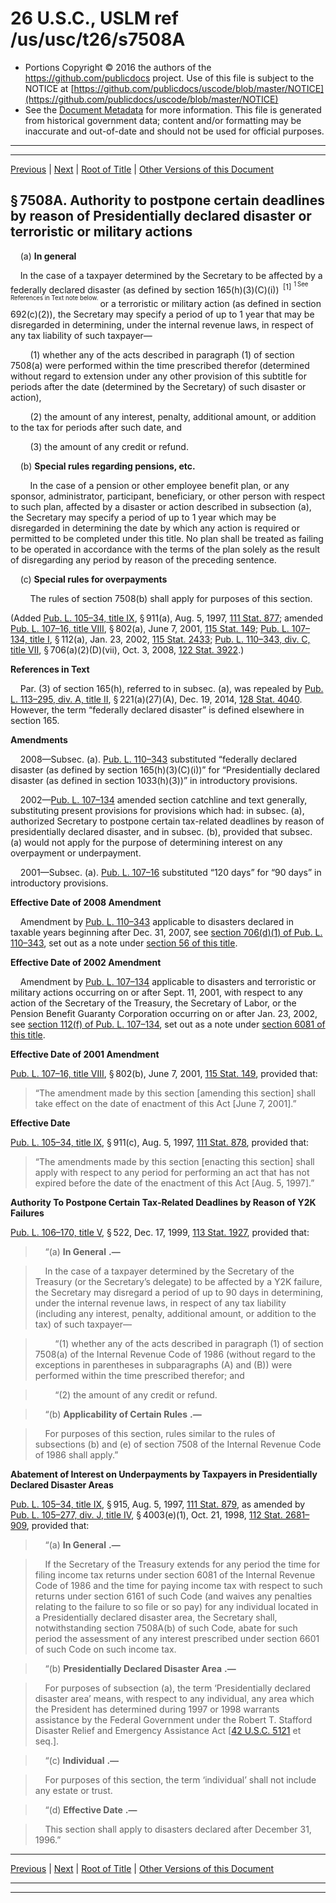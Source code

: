 ---
---

# 26 U.S.C., USLM ref /us/usc/t26/s7508A

* Portions Copyright © 2016 the authors of the https://github.com/publicdocs project.
  Use of this file is subject to the NOTICE at [https://github.com/publicdocs/uscode/blob/master/NOTICE](https://github.com/publicdocs/uscode/blob/master/NOTICE)
* See the [Document Metadata](././../../../../..//README.md) for more information.
  This file is generated from historical government data; content and/or formatting may be inaccurate and out-of-date and should not be used for official purposes.

----------
----------

[Previous](./../../../../..//us/usc/t26/stF/ch77/m__us_usc_t26_s7508.md) | [Next](./../../../../..//us/usc/t26/stF/ch77/m__us_usc_t26_s7509.md) | [Root of Title](./../../../../../) | [Other Versions of this Document](https://publicdocs.github.io/go/links?ns=uslm&ref=%2Fus%2Fusc%2Ft26%2Fs7508A)

## § 7508A. Authority to postpone certain deadlines by reason of Presidentially declared disaster or terroristic or military actions

    (a) __In general__ 

    In the case of a taxpayer determined by the Secretary to be affected by a federally declared disaster (as defined by section 165(h)(3)(C)(i))  <sup>\[1\]</sup>  <sup><sup> 1 See References in Text note below. </sup></sup>  or a terroristic or military action (as defined in section 692(c)(2)), the Secretary may specify a period of up to 1 year that may be disregarded in determining, under the internal revenue laws, in respect of any tax liability of such taxpayer—

        (1) whether any of the acts described in paragraph (1) of section 7508(a) were performed within the time prescribed therefor (determined without regard to extension under any other provision of this subtitle for periods after the date (determined by the Secretary) of such disaster or action),

        (2) the amount of any interest, penalty, additional amount, or addition to the tax for periods after such date, and

        (3) the amount of any credit or refund.

    (b) __Special rules regarding pensions, etc.__ 

        In the case of a pension or other employee benefit plan, or any sponsor, administrator, participant, beneficiary, or other person with respect to such plan, affected by a disaster or action described in subsection (a), the Secretary may specify a period of up to 1 year which may be disregarded in determining the date by which any action is required or permitted to be completed under this title. No plan shall be treated as failing to be operated in accordance with the terms of the plan solely as the result of disregarding any period by reason of the preceding sentence.

    (c) __Special rules for overpayments__ 

        The rules of section 7508(b) shall apply for purposes of this section.

(Added [Pub. L. 105–34, title IX][/us/pl/105/34/tIX], § 911(a), Aug. 5, 1997, [111 Stat. 877][/us/stat/111/877]; amended [Pub. L. 107–16, title VIII][/us/pl/107/16/tVIII], § 802(a), June 7, 2001, [115 Stat. 149][/us/stat/115/149]; [Pub. L. 107–134, title I][/us/pl/107/134/tI], § 112(a), Jan. 23, 2002, [115 Stat. 2433][/us/stat/115/2433]; [Pub. L. 110–343, div. C, title VII][/us/pl/110/343/dC/tVII], § 706(a)(2)(D)(vii), Oct. 3, 2008, [122 Stat. 3922][/us/stat/122/3922].)

 __References in Text__ 

    Par. (3) of section 165(h), referred to in subsec. (a), was repealed by [Pub. L. 113–295, div. A, title II][/us/pl/113/295/dA/tII], § 221(a)(27)(A), Dec. 19, 2014, [128 Stat. 4040][/us/stat/128/4040]. However, the term “federally declared disaster” is defined elsewhere in section 165.

 __Amendments__ 

    2008—Subsec. (a). [Pub. L. 110–343][/us/pl/110/343] substituted “federally declared disaster (as defined by section 165(h)(3)(C)(i))” for “Presidentially declared disaster (as defined in section 1033(h)(3))” in introductory provisions.

    2002—[Pub. L. 107–134][/us/pl/107/134] amended section catchline and text generally, substituting present provisions for provisions which had: in subsec. (a), authorized Secretary to postpone certain tax-related deadlines by reason of presidentially declared disaster, and in subsec. (b), provided that subsec. (a) would not apply for the purpose of determining interest on any overpayment or underpayment.

    2001—Subsec. (a). [Pub. L. 107–16][/us/pl/107/16] substituted “120 days” for “90 days” in introductory provisions.

 __Effective Date of 2008 Amendment__ 

    Amendment by [Pub. L. 110–343][/us/pl/110/343] applicable to disasters declared in taxable years beginning after Dec. 31, 2007, see [section 706(d)(1) of Pub. L. 110–343][/us/pl/110/343/s706/d/1], set out as a note under [section 56 of this title][/us/usc/t26/s56].

 __Effective Date of 2002 Amendment__ 

    Amendment by [Pub. L. 107–134][/us/pl/107/134] applicable to disasters and terroristic or military actions occurring on or after Sept. 11, 2001, with respect to any action of the Secretary of the Treasury, the Secretary of Labor, or the Pension Benefit Guaranty Corporation occurring on or after Jan. 23, 2002, see [section 112(f) of Pub. L. 107–134][/us/pl/107/134/s112/f], set out as a note under [section 6081 of this title][/us/usc/t26/s6081].

 __Effective Date of 2001 Amendment__ 

[Pub. L. 107–16, title VIII][/us/pl/107/16/tVIII], § 802(b), June 7, 2001, [115 Stat. 149][/us/stat/115/149], provided that: 

> “The amendment made by this section \[amending this section\] shall take effect on the date of enactment of this Act \[June 7, 2001\].”

 __Effective Date__ 

[Pub. L. 105–34, title IX][/us/pl/105/34/tIX], § 911(c), Aug. 5, 1997, [111 Stat. 878][/us/stat/111/878], provided that: 

> “The amendments made by this section \[enacting this section\] shall apply with respect to any period for performing an act that has not expired before the date of the enactment of this Act \[Aug. 5, 1997\].”

 __Authority To Postpone Certain Tax-Related Deadlines by Reason of Y2K Failures__ 

[Pub. L. 106–170, title V][/us/pl/106/170/tV], § 522, Dec. 17, 1999, [113 Stat. 1927][/us/stat/113/1927], provided that:

>     “(a)  __In General__  __.—__ 

>     In the case of a taxpayer determined by the Secretary of the Treasury (or the Secretary’s delegate) to be affected by a Y2K failure, the Secretary may disregard a period of up to 90 days in determining, under the internal revenue laws, in respect of any tax liability (including any interest, penalty, additional amount, or addition to the tax) of such taxpayer—

>         “(1) whether any of the acts described in paragraph (1) of section 7508(a) of the Internal Revenue Code of 1986 (without regard to the exceptions in parentheses in subparagraphs (A) and (B)) were performed within the time prescribed therefor; and

>         “(2) the amount of any credit or refund.

>     “(b)  __Applicability of Certain Rules__  __.—__ 

>     For purposes of this section, rules similar to the rules of subsections (b) and (e) of section 7508 of the Internal Revenue Code of 1986 shall apply.”

 __Abatement of Interest on Underpayments by Taxpayers in Presidentially Declared Disaster Areas__ 

[Pub. L. 105–34, title IX][/us/pl/105/34/tIX], § 915, Aug. 5, 1997, [111 Stat. 879][/us/stat/111/879], as amended by [Pub. L. 105–277, div. J, title IV][/us/pl/105/277/dJ/tIV], § 4003(e)(1), Oct. 21, 1998, [112 Stat. 2681–909][/us/stat/112/2681-909], provided that:

>     “(a)  __In General__  __.—__ 

>     If the Secretary of the Treasury extends for any period the time for filing income tax returns under section 6081 of the Internal Revenue Code of 1986 and the time for paying income tax with respect to such returns under section 6161 of such Code (and waives any penalties relating to the failure to so file or so pay) for any individual located in a Presidentially declared disaster area, the Secretary shall, notwithstanding section 7508A(b) of such Code, abate for such period the assessment of any interest prescribed under section 6601 of such Code on such income tax.

>     “(b)  __Presidentially Declared Disaster Area__  __.—__ 

>     For purposes of subsection (a), the term ‘Presidentially declared disaster area’ means, with respect to any individual, any area which the President has determined during 1997 or 1998 warrants assistance by the Federal Government under the Robert T. Stafford Disaster Relief and Emergency Assistance Act \[[42 U.S.C. 5121][/us/usc/t42/s5121] et seq.\].

>     “(c)  __Individual__  __.—__ 

>     For purposes of this section, the term ‘individual’ shall not include any estate or trust.

>     “(d)  __Effective Date__  __.—__ 

>     This section shall apply to disasters declared after December 31, 1996.”

----------

[Previous](./../../../../..//us/usc/t26/stF/ch77/m__us_usc_t26_s7508.md) | [Next](./../../../../..//us/usc/t26/stF/ch77/m__us_usc_t26_s7509.md) | [Root of Title](./../../../../../) | [Other Versions of this Document](https://publicdocs.github.io/go/links?ns=uslm&ref=%2Fus%2Fusc%2Ft26%2Fs7508A)

----------
----------

[/us/pl/105/34/tIX]: https://publicdocs.github.io/go/links?ns=uslm&ref=%2Fus%2Fpl%2F105%2F34%2FtIX
[/us/stat/111/877]: https://publicdocs.github.io/go/links?ns=uslm&ref=%2Fus%2Fstat%2F111%2F877
[/us/pl/107/16/tVIII]: https://publicdocs.github.io/go/links?ns=uslm&ref=%2Fus%2Fpl%2F107%2F16%2FtVIII
[/us/stat/115/149]: https://publicdocs.github.io/go/links?ns=uslm&ref=%2Fus%2Fstat%2F115%2F149
[/us/pl/107/134/tI]: https://publicdocs.github.io/go/links?ns=uslm&ref=%2Fus%2Fpl%2F107%2F134%2FtI
[/us/stat/115/2433]: https://publicdocs.github.io/go/links?ns=uslm&ref=%2Fus%2Fstat%2F115%2F2433
[/us/pl/110/343/dC/tVII]: https://publicdocs.github.io/go/links?ns=uslm&ref=%2Fus%2Fpl%2F110%2F343%2FdC%2FtVII
[/us/stat/122/3922]: https://publicdocs.github.io/go/links?ns=uslm&ref=%2Fus%2Fstat%2F122%2F3922
[/us/pl/113/295/dA/tII]: https://publicdocs.github.io/go/links?ns=uslm&ref=%2Fus%2Fpl%2F113%2F295%2FdA%2FtII
[/us/stat/128/4040]: https://publicdocs.github.io/go/links?ns=uslm&ref=%2Fus%2Fstat%2F128%2F4040
[/us/pl/110/343]: https://publicdocs.github.io/go/links?ns=uslm&ref=%2Fus%2Fpl%2F110%2F343
[/us/pl/107/134]: https://publicdocs.github.io/go/links?ns=uslm&ref=%2Fus%2Fpl%2F107%2F134
[/us/pl/107/16]: https://publicdocs.github.io/go/links?ns=uslm&ref=%2Fus%2Fpl%2F107%2F16
[/us/pl/110/343]: https://publicdocs.github.io/go/links?ns=uslm&ref=%2Fus%2Fpl%2F110%2F343
[/us/pl/110/343/s706/d/1]: https://publicdocs.github.io/go/links?ns=uslm&ref=%2Fus%2Fpl%2F110%2F343%2Fs706%2Fd%2F1
[/us/usc/t26/s56]: https://publicdocs.github.io/go/links?ns=uslm&ref=%2Fus%2Fusc%2Ft26%2Fs56
[/us/pl/107/134]: https://publicdocs.github.io/go/links?ns=uslm&ref=%2Fus%2Fpl%2F107%2F134
[/us/pl/107/134/s112/f]: https://publicdocs.github.io/go/links?ns=uslm&ref=%2Fus%2Fpl%2F107%2F134%2Fs112%2Ff
[/us/usc/t26/s6081]: https://publicdocs.github.io/go/links?ns=uslm&ref=%2Fus%2Fusc%2Ft26%2Fs6081
[/us/pl/107/16/tVIII]: https://publicdocs.github.io/go/links?ns=uslm&ref=%2Fus%2Fpl%2F107%2F16%2FtVIII
[/us/stat/115/149]: https://publicdocs.github.io/go/links?ns=uslm&ref=%2Fus%2Fstat%2F115%2F149
[/us/pl/105/34/tIX]: https://publicdocs.github.io/go/links?ns=uslm&ref=%2Fus%2Fpl%2F105%2F34%2FtIX
[/us/stat/111/878]: https://publicdocs.github.io/go/links?ns=uslm&ref=%2Fus%2Fstat%2F111%2F878
[/us/pl/106/170/tV]: https://publicdocs.github.io/go/links?ns=uslm&ref=%2Fus%2Fpl%2F106%2F170%2FtV
[/us/stat/113/1927]: https://publicdocs.github.io/go/links?ns=uslm&ref=%2Fus%2Fstat%2F113%2F1927
[/us/pl/105/34/tIX]: https://publicdocs.github.io/go/links?ns=uslm&ref=%2Fus%2Fpl%2F105%2F34%2FtIX
[/us/stat/111/879]: https://publicdocs.github.io/go/links?ns=uslm&ref=%2Fus%2Fstat%2F111%2F879
[/us/pl/105/277/dJ/tIV]: https://publicdocs.github.io/go/links?ns=uslm&ref=%2Fus%2Fpl%2F105%2F277%2FdJ%2FtIV
[/us/stat/112/2681-909]: https://publicdocs.github.io/go/links?ns=uslm&ref=%2Fus%2Fstat%2F112%2F2681-909
[/us/usc/t42/s5121]: https://publicdocs.github.io/go/links?ns=uslm&ref=%2Fus%2Fusc%2Ft42%2Fs5121


